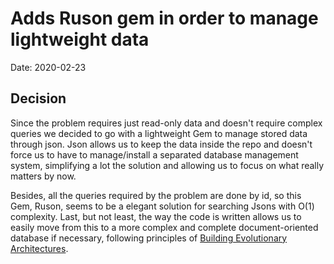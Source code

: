 # Adds Ruson gem in order to manage lightweight data

Date: 2020-02-23
​
## Decision

Since the problem requires just read-only data and doesn't require complex queries we decided to go with 
a lightweight Gem to manage stored data through json. Json allows us to keep the data inside the repo
and doesn't force us to have to manage/install a separated database management system, simplifying a lot 
the solution and allowing us to focus on what really matters by now.
 
Besides, all the queries required by the problem are done by id, so this Gem, Ruson, seems to be a elegant
solution for searching Jsons with O(1) complexity. Last, but not least, the way the code is written
allows us to easily move from this to a more complex and complete document-oriented database if necessary,
following principles of [Building Evolutionary Architectures](https://www.thoughtworks.com/books/building-evolutionary-architectures).